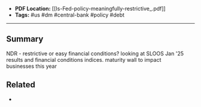 
- **PDF Location:** [[Is-Fed-policy-meaningfully-restrictive_.pdf]]
- **Tags:** #us #dm #central-bank #policy #debt 

---
## Summary

NDR - restrictive or easy financial conditions? looking at SLOOS Jan '25 results and financial conditions indices. maturity wall to impact businesses this year
## Related
- 


